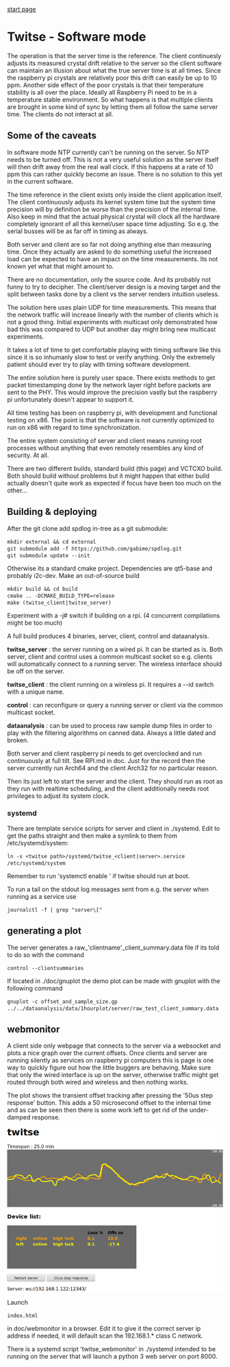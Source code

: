 [start page](../README.md)

# Twitse - Software mode

The operation is that the server time is the reference. The client continuesly adjusts its measured crystal drift relative to the server so the client software can maintain an illusion about what the true server time is at all times. Since the raspberry pi crystals are relatively poor this drift can easily be up to 10 ppm. Another side effect of the poor crystals is that their temperature stability is all over the place. Ideally all Raspberry Pi need to be in a temperature stable environment. So what happens is that multiple clients are brought in some kind of sync by letting them all follow the same server time. The clients do not interact at all.


## Some of the caveats
In software mode NTP currently can't be running on the server. So NTP needs to be turned off. This is not a very useful solution as the server itself will then drift away from the real wall clock. If this happens at a rate of 10 ppm this can rather quickly become an issue. There is no solution to this yet in the current software.

The time reference in the client exists only inside the client application itself. The client continuously adjusts its kernel system time but the system time precision will by definition be worse than the precision of the internal time. Also keep in mind that the actual physical crystal will clock all the hardware completely ignorant of all this kernel/user space time adjusting. So e.g. the serial busses will be as far off in timing as always.

Both server and client are so far not doing anything else than measuring time. Once they actually are asked to do something useful the increased load can be expected to have an impact on the time measurements. Its not known yet what that might amount to.

There are no documentation, only the source code. And its probably not funny to try to decipher. The client/server design is a moving target and the split between tasks done by a client vs the server renders intuition useless.

The solution here uses plain UDP for time measurements. This means that the network traffic will increase linearly with the number of clients which is not a good thing. Initial experiments with multicast only demonstrated how bad this was compared to UDP but another day might bring new multicast experiments.

It takes a lot of time to get comfortable playing with timing software like this since it is so inhumanly slow to test or verify anything. Only the extremely patient should ever try to play with timing software development.

The entire solution here is purely user space. There exists methods to get packet timestamping done by the network layer right before packets are sent to the PHY. This would improve the precision vastly but the raspberry pi unfortunately doesn't appear to support it.

All time testing has been on raspberry pi, with development and functional testing on x86. The point is that the software is not currently optimized to run on x86 with regard to time synchronization.

The entire system consisting of server and client means running root processes without anything that even remotely resembles any kind of security. At all.

There are two different builds, standard build (this page) and VCTCXO build. Both should build without problems but it might happen that either build actually doesn't quite work as expected if focus have been too much on the other...

## Building & deploying

After the git clone add spdlog in-tree as a git submodule:

    mkdir external && cd external
    git submodule add -f https://github.com/gabime/spdlog.git
    git submodule update --init
    

Otherwise its a standard cmake project. Dependencies are qt5-base and  probably i2c-dev. Make an out-of-source build

    mkdir build && cd build
    cmake .. -DCMAKE_BUILD_TYPE=release
    make (twitse_client|twitse_server)
    
Experiment with a -j# switch if building on a rpi. (4 concurrent compilations might be too much)

A full build produces 4 binaries, server, client, control and dataanalysis.

**twitse_server** : the server running on a wired pi. It can be started as is. Both server, client and control uses a common multicast socket so e.g. clients will automatically connect to a running server. The wireless interface should be off on the server.

**twitse_client** : the client running on a wireless pi. It requires a --id switch with a unique name.

**control** : can reconfigure or query a running server or client via the common multicast socket.

**dataanalysis** : can be used to process raw sample dump files in order to play with the filtering algorithms on canned data. Always a little dated and broken.

Both server and client raspberry pi needs to get overclocked and run continuously at full tilt. See RPI.md in doc. Just for the record then the server currently run Arch64 and the client Arch32 for no particular reason.

Then its just left to start the server and the client. They should run as root as they run with realtime scheduling, and the client additionally needs root privileges to adjust its system clock.

### systemd 

There are template service scripts for server and client in ./systemd. Edit to get the paths straight and then make a symlink to them from /etc/systemd/system:

    ln -s <twitse path>/systemd/twitse_<client|server>.service /etc/systemd/system
    
Remember to run 'systemctl enable <service>' if twitse should run at boot.

To run a tail on the stdout log messages sent from e.g. the server when running as a service use 

    journalctl -f | grep "server\["


## generating a plot

The server generates a raw_'clientname'_client_summary.data file if its told to do so with the command

    control --clientsummaries
If located in ./doc/gnuplot the demo plot can be made with gnuplot with the following command

    gnuplot -c offset_and_sample_size.gp ../../dataanalysis/data/1hourplot/server/raw_test_client_summary.data

## webmonitor

A client side only webpage that connects to the server via a websocket and plots a nice graph over the current offsets. Once clients and server are running silently as services on raspberry pi computers this is page is one way to quickly figure out how the little buggers are behaving. Make sure that only the wired interface is up on the server, otherwise traffic might get routed through both wired and wireless and then nothing works.

The plot shows the transient offset tracking after pressing the '50us step response' button. This adds a 50 microsecond offset to the internal time and as can be seen then there is some work left to get rid of the under-damped response.

<p align="center"><img src="images/webmonitor.png"></p>

Launch

    index.html
    
in doc/webmonitor in a browser. Edit it to give it the correct server ip address if needed, it will default scan the 192.168.1.* class C network.

There is a systemd script 'twitse_webmonitor' in ./systemd intended to be running on the server that will launch a python 3 web server on port 8000.



